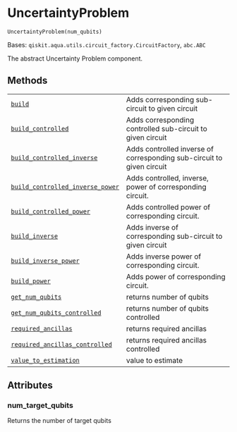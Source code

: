 # UncertaintyProblem



`UncertaintyProblem(num_qubits)`

Bases: `qiskit.aqua.utils.circuit_factory.CircuitFactory`, `abc.ABC`

The abstract Uncertainty Problem component.

## Methods

|                                                                                                                                                                                                                                                                                                                                 |                                                                       |
| ------------------------------------------------------------------------------------------------------------------------------------------------------------------------------------------------------------------------------------------------------------------------------------------------------------------------------- | --------------------------------------------------------------------- |
| [`build`](qiskit.aqua.components.uncertainty_problems.UncertaintyProblem.build#qiskit.aqua.components.uncertainty_problems.UncertaintyProblem.build "qiskit.aqua.components.uncertainty_problems.UncertaintyProblem.build")                                                                                                     | Adds corresponding sub-circuit to given circuit                       |
| [`build_controlled`](qiskit.aqua.components.uncertainty_problems.UncertaintyProblem.build_controlled#qiskit.aqua.components.uncertainty_problems.UncertaintyProblem.build_controlled "qiskit.aqua.components.uncertainty_problems.UncertaintyProblem.build_controlled")                                                         | Adds corresponding controlled sub-circuit to given circuit            |
| [`build_controlled_inverse`](qiskit.aqua.components.uncertainty_problems.UncertaintyProblem.build_controlled_inverse#qiskit.aqua.components.uncertainty_problems.UncertaintyProblem.build_controlled_inverse "qiskit.aqua.components.uncertainty_problems.UncertaintyProblem.build_controlled_inverse")                         | Adds controlled inverse of corresponding sub-circuit to given circuit |
| [`build_controlled_inverse_power`](qiskit.aqua.components.uncertainty_problems.UncertaintyProblem.build_controlled_inverse_power#qiskit.aqua.components.uncertainty_problems.UncertaintyProblem.build_controlled_inverse_power "qiskit.aqua.components.uncertainty_problems.UncertaintyProblem.build_controlled_inverse_power") | Adds controlled, inverse, power of corresponding circuit.             |
| [`build_controlled_power`](qiskit.aqua.components.uncertainty_problems.UncertaintyProblem.build_controlled_power#qiskit.aqua.components.uncertainty_problems.UncertaintyProblem.build_controlled_power "qiskit.aqua.components.uncertainty_problems.UncertaintyProblem.build_controlled_power")                                 | Adds controlled power of corresponding circuit.                       |
| [`build_inverse`](qiskit.aqua.components.uncertainty_problems.UncertaintyProblem.build_inverse#qiskit.aqua.components.uncertainty_problems.UncertaintyProblem.build_inverse "qiskit.aqua.components.uncertainty_problems.UncertaintyProblem.build_inverse")                                                                     | Adds inverse of corresponding sub-circuit to given circuit            |
| [`build_inverse_power`](qiskit.aqua.components.uncertainty_problems.UncertaintyProblem.build_inverse_power#qiskit.aqua.components.uncertainty_problems.UncertaintyProblem.build_inverse_power "qiskit.aqua.components.uncertainty_problems.UncertaintyProblem.build_inverse_power")                                             | Adds inverse power of corresponding circuit.                          |
| [`build_power`](qiskit.aqua.components.uncertainty_problems.UncertaintyProblem.build_power#qiskit.aqua.components.uncertainty_problems.UncertaintyProblem.build_power "qiskit.aqua.components.uncertainty_problems.UncertaintyProblem.build_power")                                                                             | Adds power of corresponding circuit.                                  |
| [`get_num_qubits`](qiskit.aqua.components.uncertainty_problems.UncertaintyProblem.get_num_qubits#qiskit.aqua.components.uncertainty_problems.UncertaintyProblem.get_num_qubits "qiskit.aqua.components.uncertainty_problems.UncertaintyProblem.get_num_qubits")                                                                 | returns number of qubits                                              |
| [`get_num_qubits_controlled`](qiskit.aqua.components.uncertainty_problems.UncertaintyProblem.get_num_qubits_controlled#qiskit.aqua.components.uncertainty_problems.UncertaintyProblem.get_num_qubits_controlled "qiskit.aqua.components.uncertainty_problems.UncertaintyProblem.get_num_qubits_controlled")                     | returns number of qubits controlled                                   |
| [`required_ancillas`](qiskit.aqua.components.uncertainty_problems.UncertaintyProblem.required_ancillas#qiskit.aqua.components.uncertainty_problems.UncertaintyProblem.required_ancillas "qiskit.aqua.components.uncertainty_problems.UncertaintyProblem.required_ancillas")                                                     | returns required ancillas                                             |
| [`required_ancillas_controlled`](qiskit.aqua.components.uncertainty_problems.UncertaintyProblem.required_ancillas_controlled#qiskit.aqua.components.uncertainty_problems.UncertaintyProblem.required_ancillas_controlled "qiskit.aqua.components.uncertainty_problems.UncertaintyProblem.required_ancillas_controlled")         | returns required ancillas controlled                                  |
| [`value_to_estimation`](qiskit.aqua.components.uncertainty_problems.UncertaintyProblem.value_to_estimation#qiskit.aqua.components.uncertainty_problems.UncertaintyProblem.value_to_estimation "qiskit.aqua.components.uncertainty_problems.UncertaintyProblem.value_to_estimation")                                             | value to estimate                                                     |

## Attributes



### num\_target\_qubits

Returns the number of target qubits
